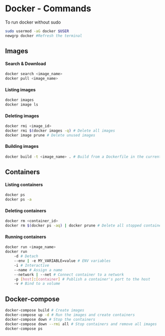 # Docker - Commands

To run docker without sudo

```bash
sudo usermod -aG docker $USER
newgrp docker #Refresh the terminal
```

## Images

#### Search & Download

```bash
docker search <image_name>
docker pull <image_name>
```

#### Listing images

```bash
docker images
docker image ls
```

#### Deleting images

```bash
docker rmi <image_id>
docker rmi $(docker images -q) # Delete all images
docker image prune # Delete unused images
```

#### Building images

```bash
docker build -t <image_name> . # Build from a Dockerfile in the current directory
```

## Containers

#### Listing containers

```bash
docker ps
docker ps -a
```

#### Deleting containers

```bash
docker rm <container_id>
docker rm $(docker ps -aq) | docker prune # Delete all stopped containers
```

#### Running containers

```bash
docker run <image_name>
docker run
	-d # Detach
	--env | -e MY_VARIABLE=value # ENV variables
	-i # Interactive
	--name # Assign a name
	--network | --net # Connect container to a network
	-p [host]:[container] # Publish a container's port to the host
	-v # Bind to a volume
```

## Docker-compose

```bash
docker-compose build # Create images
docker-compose up -d # Run the images and create containers
docker-compose down # Stop the containers
docker-compose down --rmi all # Stop containers and remove all images
docker-compose ps
```
